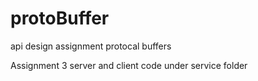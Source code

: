 # protoBuffer
api design assignment protocal buffers

Assignment 3 server and client code under service folder

